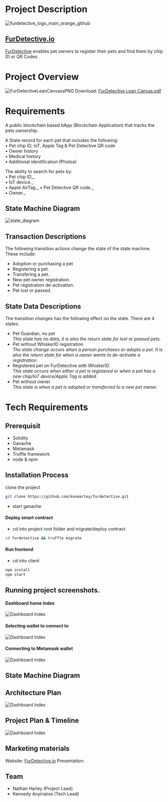 # Project Description
![furdetective_logo_main_orange_github](https://user-images.githubusercontent.com/99918492/185279612-3eb568ea-a351-4f35-8ace-d6db3cc9856f.jpg)



## [FurDetective.io](https://furdetective.io)

[FurDetective](https://furdetective.io) enables pet owners to register their pets and find them by chip ID or QR Codes.

# Project Overview
![FurDetectiveLeanCanvassPNG](https://user-images.githubusercontent.com/99918492/185234704-d12fdaf5-20e3-42ed-9ff3-4425f7651710.png)
Download: [FurDetective Lean Canvas.pdf](https://github.com/kenmartey/furdetective/files/9365804/FurDetective.Lean.Canvas.pdf)

# Requirements
A public blockchain based bApp (Blockchain Application) that tracks the pets ownership.

A State record for each pet that includes the following:  
• Pet chip ID, IoT, Apple Tag & Pet Detective QR code  
• Owner history  
• Medical history  
• Additional identification (Photos)  

The ability to search for pets by:  
• Pet chip ID._  
• IoT device._  
• Apple AirTag._
• Pet Detective QR code._  
• Owner._

## State Machine Diagram
![state_diagram](https://user-images.githubusercontent.com/99918492/185465223-6c709a88-c788-4705-8e10-af1858e6164c.png)


## Transaction Descriptions
The following transition actions change the state of the state machine. These include:

- Adoption or purchasing a pet
- Registering a pet.
- Transfering a pet.
- New pet owner registration.
- Pet registration de-activation.
- Pet lost or passed.

## State Data Descriptions
The transition changes has the following effect on the state. There are 4 states:

- Pet Guardian, no pet  
  _This state has no data, it is also the return state for lost or passed pets._
- Pet without WhiskerID registration  
  _The state change occurs when a person purchases or adopts a pet. It is also the return state for when a owner wants to de-activate a registration._
- Registered pet on FurDetective with WhiskerID  
  _This state occurs when either a pet is registered or when a pet has a new chip/IoT device/Apple Tag is added._
- Pet without owner  
  _This state is when a pet is adopted or transferred to a new pet owner._

# Tech Requirements

## Prerequisit

- Solidity
- Ganache
- Metamask
- Truffle framework
- node & npm

## Installation Process

clone the project

```sh
git clone https://github.com/kenmartey/furdetective.git
```

- start ganache

#### Deploy smart contract

- cd into project root folder and migrate/deploy contract

```sh
cd furdetective && truffle migrate
```

#### Run frontend

- cd into client

```sh
npm install
npm start
```

## Running project screenshots.

#### Dashboard home index

![Dashboard Index](./client/src/styles/dasboard/assets/img/dashboard_index.png)

#### Selecting wallet to connect to

![Dashboard Index](./client/src/styles/dasboard/assets/img/wallet_selection.png)

#### Connecting to Metamask wallet

![Dashboard Index](./client/src/styles/dasboard/assets/img/metamask_wallet.png)

## State Machine Diagram

## Architecture Plan
![Dashboard Index](./client/src/styles/dasboard/assets/img/architecture_plan.jpg)

## Project Plan & Timeline
![Dashboard Index](./client/src/styles/dasboard/assets/img/project_timeline.png)

## Marketing materials
Website: [FurDetective.io](https://furdetective.io)
Presentation: 


## Team

- Nathan Harley (Project Lead)
- Kennedy Anyinatoe (Tech Lead)
